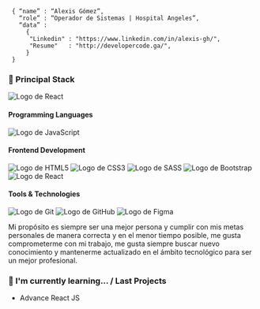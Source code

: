<!--div style="text-align:center"><img src="./img/welcome.png" alt="background" style="width:70%; margin-left:auto; margin-right:auto; display: block; width:300px"/></div-->

```shell
 { “name” : “Alexis Gómez”,
   “role” : “Operador de Sistemas | Hospital Angeles”,
   “data” : 
     { 
      "Linkedin" : "https://www.linkedin.com/in/alexis-gh/", 
      "Resume"   : "http://developercode.ga/",
     }
 }
```

<h3>
  🚀 Principal Stack
</h3> 
<p>
  <img src="https://img.shields.io/badge/React-20232A?style=for-the-badge&logo=react&logoColor=61DAFB" alt="Logo de React">
</p>
  
<h4>Programming Languages</h4>
<p>
  <img src="https://img.shields.io/badge/JavaScript-F7DF1E?style=for-the-badge&logo=javascript&logoColor=black" alt="Logo de JavaScript">
</p>
<h4>Frontend Development</h4>
<p>
  <img src="https://img.shields.io/badge/HTML5-E34F26?style=for-the-badge&logo=html5&logoColor=white" alt="Logo de HTML5">
  <img src="https://img.shields.io/badge/CSS3-1572B6?style=for-the-badge&logo=css3&logoColor=white" alt="Logo de CSS3">
  <img src="https://img.shields.io/badge/SASS-hotpink.svg?style=for-the-badge&logo=SASS&logoColor=white" alt="Logo de SASS">
  <img src="https://img.shields.io/badge/bootstrap-%23563D7C.svg?style=for-the-badge&logo=bootstrap&logoColor=white" alt="Logo de Bootstrap">
  <img src="https://img.shields.io/badge/React-20232A?style=for-the-badge&logo=react&logoColor=61DAFB" alt="Logo de React">
</p>
<h4>Tools & Technologies</h4>
<p>
  <img src="https://img.shields.io/badge/Git-F05032?style=for-the-badge&logo=git&logoColor=white" alt="Logo de Git">
  <img src="https://img.shields.io/badge/GitHub-100000?style=for-the-badge&logo=github&logoColor=white" alt="Logo de GitHub">
  <img src="https://img.shields.io/badge/figma-%23F24E1E.svg?style=for-the-badge&logo=figma&logoColor=white" alt="Logo de Figma">
</p>


<p>Mi propósito es siempre ser una mejor persona y cumplir con mis metas personales de manera correcta y en el menor tiempo posible, me gusta comprometerme con mi trabajo, me gusta siempre buscar nuevo conocimiento y mantenerme actualizado en el ámbito tecnológico para ser un mejor profesional.</p>

### 🌱 I'm currently learning... / Last Projects

- Advance React JS

